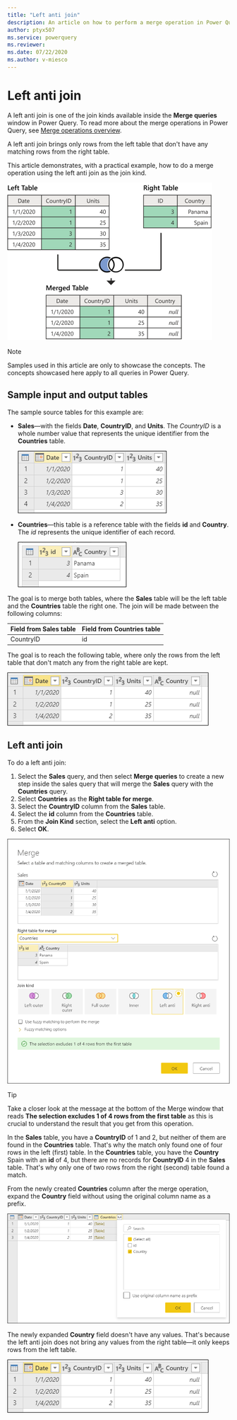 ```yaml
---
title: "Left anti join"
description: An article on how to perform a merge operation in Power Query using the Left anti join kind. 
author: ptyx507
ms.service: powerquery
ms.reviewer: 
ms.date: 07/22/2020
ms.author: v-miesco
---
```


# Left anti join

A left anti join is one of the join kinds available inside the **Merge queries** window in Power Query. To read more about the merge operations in Power Query, see [Merge operations overview](merge-queries-overview.md).

A left anti join brings only rows from the left table that don't have any matching rows from the right table.

This article demonstrates, with a practical example, how to do a merge operation using the left anti join as the join kind.

![Sample left anti join](images/left-anti-join-operation.png)

>[!Note]
>Samples used in this article are only to showcase the concepts. The concepts showcased here apply to all queries in Power Query.

## Sample input and output tables

The sample source tables for this example are:

* **Sales**&mdash;with the fields **Date**, **CountryID**, and **Units**. The *CountryID* is a whole number value that represents the unique identifier from the **Countries** table.

   ![Sales table](images/me-merge-operations-full-outer-join-sales-table.png)

* **Countries**&mdash;this table is a reference table with the fields **id** and **Country**. The *id* represents the unique identifier of each record.

   ![Countries table](images/me-merge-operations-inner-join-countries-table.png)

The goal is to merge both tables, where the **Sales** table will be the left table and the **Countries** table the right one. The join will be made between the following columns:

|Field from Sales table| Field from Countries table|
|-----------|------------------|
|CountryID|id|

The goal is to reach the following table, where only the rows from the left table that don't match any from the right table are kept.

![Left anti join final table](images/me-merge-operations-left-anti-final-table.png)

## Left anti join

To do a left anti join:

1. Select the **Sales** query, and then select **Merge queries** to create a new step inside the sales query that will merge the **Sales** query with the **Countries** query.
2. Select **Countries** as the **Right table for merge**.
3. Select the **CountryID** column from the **Sales** table.
4. Select the **id** column from the **Countries** table.
5. From the **Join Kind** section, select the **Left anti** option.
6. Select **OK**.

![Merge window for Left anti join](images/me-merge-operations-left-anti-merge-window.png)

>[!TIP]
>Take a closer look at the message at the bottom of the Merge window that reads **The selection excludes 1 of 4 rows from the first table** as this is crucial to understand the result that you get from this operation. 

In the **Sales** table, you have a **CountryID** of 1 and 2, but neither of them are found in the **Countries** table. That's why the match only found one of four rows in the left (first) table.
In the **Countries** table, you have the **Country** Spain with an **id** of 4, but there are no records for **CountryID** 4 in the **Sales** table. That's why only one of two rows from the right (second) table found a match.

From the newly created **Countries** column after the merge operation, expand the **Country** field without using the original column name as a prefix.

![Expand table column for Country](images/me-merge-operations-left-anti-expand-field.png)

The newly expanded **Country** field doesn't have any values. That's because the left anti join does not bring any values from the right table&mdash;it only keeps rows from the left table.

![Left anti join final table](images/me-merge-operations-left-anti-final-table.png)
